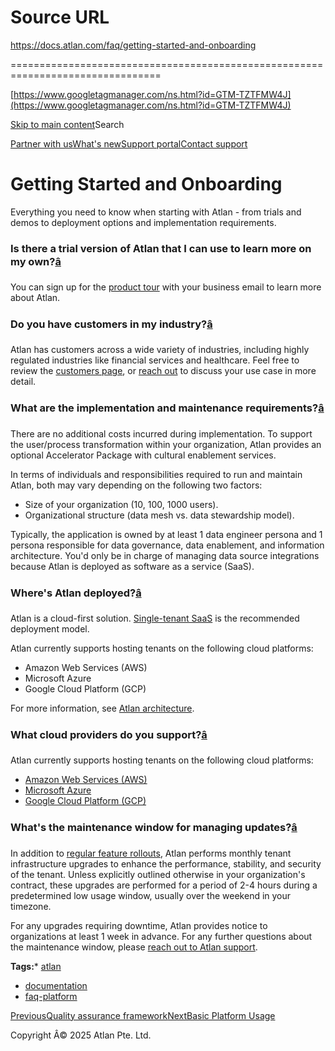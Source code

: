 # Source URL
https://docs.atlan.com/faq/getting-started-and-onboarding

================================================================================

<!--
canonical: https://docs.atlan.com/faq/getting-started-and-onboarding
link-alternate: https://docs.atlan.com/faq/getting-started-and-onboarding
meta-description: Everything you need to know when starting with Atlan - from trials and demos to deployment options and implementation requirements.
meta-docsearch:docusaurus_tag: docs-default-current
meta-docsearch:language: en
meta-docsearch:version: current
meta-docusaurus_locale: en
meta-docusaurus_tag: docs-default-current
meta-docusaurus_version: current
meta-generator: Docusaurus v3.8.1
meta-og-description: Everything you need to know when starting with Atlan - from trials and demos to deployment options and implementation requirements.
meta-og-locale: en
meta-og-title: Getting Started and Onboarding | Atlan Documentation
meta-og-url: https://docs.atlan.com/faq/getting-started-and-onboarding
meta-twitter:card: summary_large_image
meta-viewport: width=device-width,initial-scale=1
title: Getting Started and Onboarding | Atlan Documentation
-->

[https://www.googletagmanager.com/ns.html?id=GTM-TZTFMW4J](https://www.googletagmanager.com/ns.html?id=GTM-TZTFMW4J)

[Skip to main content](#__docusaurus_skipToContent_fallback)Search

[Partner with us](https://docs.google.com/forms/d/e/1FAIpQLScuAIhCm2GS7YFstrOjawbP8J7PUmOynQo7wI2yGCcCyEcVSw/viewform)[What's new](https://shipped.atlan.com/)[Support portal](https://atlan.zendesk.com/auth/v2/login/signin?return_to=https%3A%2F%2Fatlan.zendesk.com%2Fhc%2Fen-us&theme=hc&locale=en-us&brand_id=1900000425113&auth_origin=1900000425113%2Cfalse%2Ctrue)[Contact support](/support/submit-request)

Getting Started and Onboarding
==============================

Everything you need to know when starting with Atlan \- from trials and demos to deployment options and implementation requirements.

### Is there a trial version of Atlan that I can use to learn more on my own?[â](#is-there-a-trial-version-of-atlan-that-i-can-use-to-learn-more-on-my-own "Direct link to Is there a trial version of Atlan that I can use to learn more on my own?")

You can sign up for the [product tour](https://atlan.com/demo/?ref=/) with your business email to learn more about Atlan.

### Do you have customers in my industry?[â](#do-you-have-customers-in-my-industry "Direct link to Do you have customers in my industry?")

Atlan has customers across a wide variety of industries, including highly regulated industries like financial services and healthcare. Feel free to review the [customers page](https://atlan.com/customers/), or [reach out](https://atlan.com/forms/talk-to-sales/) to discuss your use case in more detail.

### What are the implementation and maintenance requirements?[â](#what-are-the-implementation-and-maintenance-requirements "Direct link to What are the implementation and maintenance requirements?")

There are no additional costs incurred during implementation. To support the user/process transformation within your organization, Atlan provides an optional Accelerator Package with cultural enablement services.

In terms of individuals and responsibilities required to run and maintain Atlan, both may vary depending on the following two factors:

* Size of your organization (10, 100, 1000 users).
* Organizational structure (data mesh vs. data stewardship model).

Typically, the application is owned by at least 1 data engineer persona and 1 persona responsible for data governance, data enablement, and information architecture. You'd only be in charge of managing data source integrations because Atlan is deployed as software as a service (SaaS).

### Where's Atlan deployed?[â](#wheres-atlan-deployed "Direct link to Where's Atlan deployed?")

Atlan is a cloud\-first solution. [Single\-tenant SaaS](/platform/references/how-are-resources-isolated) is the recommended deployment model.

Atlan currently supports hosting tenants on the following cloud platforms:

* Amazon Web Services (AWS)
* Microsoft Azure
* Google Cloud Platform (GCP)

For more information, see [Atlan architecture](/platform/references/atlan-architecture).

### What cloud providers do you support?[â](#what-cloud-providers-do-you-support "Direct link to What cloud providers do you support?")

Atlan currently supports hosting tenants on the following cloud platforms:

* [Amazon Web Services (AWS)](/platform/references/atlan-architecture#amazon-web-services-aws)
* [Microsoft Azure](/platform/references/atlan-architecture#microsoft-azure)
* [Google Cloud Platform (GCP)](/platform/references/atlan-architecture#google-cloud-platform-gcp)

### What's the maintenance window for managing updates?[â](#whats-the-maintenance-window-for-managing-updates "Direct link to What's the maintenance window for managing updates?")

In addition to [regular feature rollouts](/get-started/faqs/how-are-product-updates-deployed), Atlan performs monthly tenant infrastructure upgrades to enhance the performance, stability, and security of the tenant. Unless explicitly outlined otherwise in your organization's contract, these upgrades are performed for a period of 2\-4 hours during a predetermined low usage window, usually over the weekend in your timezone.

For any upgrades requiring downtime, Atlan provides notice to organizations at least 1 week in advance. For any further questions about the maintenance window, please [reach out to Atlan support](/support/submit-request).

**Tags:*** [atlan](/tags/atlan)
* [documentation](/tags/documentation)
* [faq\-platform](/tags/faq-platform)

[PreviousQuality assurance framework](/platform/references/quality-assurance-framework)[NextBasic Platform Usage](/faq/basic-platform-usage)

Copyright Â© 2025 Atlan Pte. Ltd.

